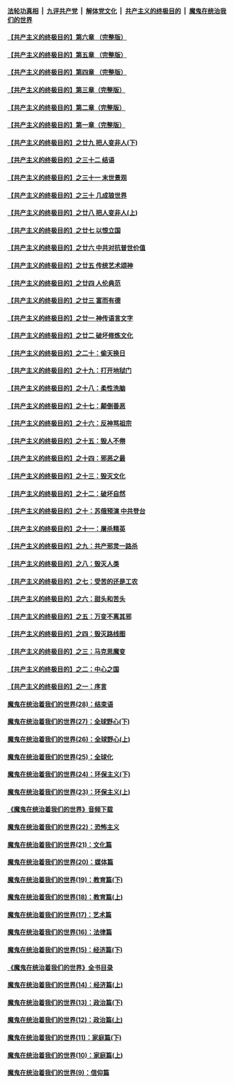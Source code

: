 ####  [法轮功真相](../../../../basic/blob/master/README.md?t=12021326) &nbsp;|&nbsp; [九评共产党](../../../../9ping.md/blob/master/README.md?t=12021326) &nbsp;|&nbsp; [解体党文化](../../../../jtdwh.md/blob/master/README.md?t=12021326)  &nbsp;|&nbsp; [共产主义的终极目的](../../../../gczydzjmd.md/blob/master/README.md?t=12021326) &nbsp;|&nbsp; [魔鬼在统治我们的世界](../../../../mgztzwmdsj.md/blob/master/README.md?t=12021326) 

#### [【共产主义的终极目的】第六章 （完整版）](../pages/nsc422/n11428913.md?t=12021326) 

#### [【共产主义的终极目的】第五章 （完整版）](../pages/nsc422/n11428912.md?t=12021326) 

#### [【共产主义的终极目的】第四章 （完整版）](../pages/nsc422/n11428907.md?t=12021326) 

#### [【共产主义的终极目的】第三章（完整版）](../pages/nsc422/n11428848.md?t=12021326) 

#### [【共产主义的终极目的】第二章（完整版）](../pages/nsc422/n11428831.md?t=12021326) 

#### [【共产主义的终极目的】第一章（完整版）](../pages/nsc422/n11417651.md?t=12021326) 

#### [【共产主义的终极目的】之廿九 把人变非人(下)](../pages/nsc422/n11344140.md?t=12021326) 

#### [【共产主义的终极目的】之三十二 结语](../pages/nsc422/n11360535.md?t=12021326) 

#### [【共产主义的终极目的】之三十一 末世景观](../pages/nsc422/n11351129.md?t=12021326) 

#### [【共产主义的终极目的】之三十 几成狼世界](../pages/nsc422/n11348280.md?t=12021326) 

#### [【共产主义的终极目的】之廿八 把人变非人(上)](../pages/nsc422/n11340492.md?t=12021326) 

#### [【共产主义的终极目的】之廿七 以恨立国](../pages/nsc422/n11336944.md?t=12021326) 

#### [【共产主义的终极目的】之廿六 中共对抗普世价值](../pages/nsc422/n11324785.md?t=12021326) 

#### [【共产主义的终极目的】之廿五 传统艺术颂神](../pages/nsc422/n11296396.md?t=12021326) 

#### [【共产主义的终极目的】之廿四 人伦典范](../pages/nsc422/n11296397.md?t=12021326) 

#### [【共产主义的终极目的】之廿三 富而有德](../pages/nsc422/n11283598.md?t=12021326) 

#### [【共产主义的终极目的】之廿一 神传语言文字](../pages/nsc422/n11263265.md?t=12021326) 

#### [【共产主义的终极目的】之廿二 破坏修炼文化](../pages/nsc422/n11245728.md?t=12021326) 

#### [【共产主义的终极目的】之二十：偷天换日](../pages/nsc422/n11238846.md?t=12021326) 

#### [【共产主义的终极目的】之十九：打开地狱门](../pages/nsc422/n11206376.md?t=12021326) 

#### [【共产主义的终极目的】之十八：柔性洗脑](../pages/nsc422/n11199994.md?t=12021326) 

#### [【共产主义的终极目的】之十七：颠倒善恶](../pages/nsc422/n11179782.md?t=12021326) 

#### [【共产主义的终极目的】之十六：反神骂祖宗](../pages/nsc422/n11166798.md?t=12021326) 

#### [【共产主义的终极目的】之十五：毁人不倦](../pages/nsc422/n11166792.md?t=12021326) 

#### [【共产主义的终极目的】之十四：邪恶之最](../pages/nsc422/n11150249.md?t=12021326) 

#### [【共产主义的终极目的】之十三：毁灭文化](../pages/nsc422/n11135227.md?t=12021326) 

#### [【共产主义的终极目的】之十二：破坏自然](../pages/nsc422/n11135214.md?t=12021326) 

#### [【共产主义的终极目的】之十：苏俄预演 中共登台](../pages/nsc422/n11118424.md?t=12021326) 

#### [【共产主义的终极目的】之十一：屠杀精英](../pages/nsc422/n11118442.md?t=12021326) 

#### [【共产主义的终极目的】之九：共产邪灵一路杀](../pages/nsc422/n11114139.md?t=12021326) 

#### [【共产主义的终极目的】之八：毁灭人类](../pages/nsc422/n11108503.md?t=12021326) 

#### [【共产主义的终极目的】之七：受苦的还是工农](../pages/nsc422/n11101809.md?t=12021326) 

#### [【共产主义的终极目的】之六：甜头和苦头](../pages/nsc422/n11096971.md?t=12021326) 

#### [【共产主义的终极目的】之五：万变不离其邪](../pages/nsc422/n11091285.md?t=12021326) 

#### [【共产主义的终极目的】之四：毁灭路线图](../pages/nsc422/n11086284.md?t=12021326) 

#### [【共产主义的终极目的】之三：马克思魔变](../pages/nsc422/n11061941.md?t=12021326) 

#### [【共产主义的终极目的】之二：中心之国](../pages/nsc422/n11047728.md?t=12021326) 

#### [【共产主义的终极目的】之一：序言](../pages/nsc422/n11086077.md?t=12021326) 

#### [魔鬼在统治着我们的世界(28)：结束语](../pages/nsc422/n10936246.md?t=12021326) 

#### [魔鬼在统治着我们的世界(27)：全球野心(下)](../pages/nsc422/n10928319.md?t=12021326) 

#### [魔鬼在统治着我们的世界(26)：全球野心(上)](../pages/nsc422/n10900318.md?t=12021326) 

#### [魔鬼在统治着我们的世界(25)：全球化](../pages/nsc422/n10788205.md?t=12021326) 

#### [魔鬼在统治着我们的世界(24)：环保主义(下)](../pages/nsc422/n10695307.md?t=12021326) 

#### [魔鬼在统治着我们的世界(23)：环保主义(上)](../pages/nsc422/n10688613.md?t=12021326) 

#### [《魔鬼在统治着我们的世界》音频下载](../pages/nsc422/n10635553.md?t=12021326) 

#### [魔鬼在统治着我们的世界(22)：恐怖主义](../pages/nsc422/n10614727.md?t=12021326) 

#### [魔鬼在统治着我们的世界(21)：文化篇](../pages/nsc422/n10597706.md?t=12021326) 

#### [魔鬼在统治着我们的世界(20)：媒体篇](../pages/nsc422/n10586579.md?t=12021326) 

#### [魔鬼在统治着我们的世界(19)：教育篇(下)](../pages/nsc422/n10564808.md?t=12021326) 

#### [魔鬼在统治着我们的世界(18)：教育篇(上)](../pages/nsc422/n10526970.md?t=12021326) 

#### [魔鬼在统治着我们的世界(17)：艺术篇](../pages/nsc422/n10499093.md?t=12021326) 

#### [魔鬼在统治着我们的世界(16)：法律篇](../pages/nsc422/n10485969.md?t=12021326) 

#### [魔鬼在统治着我们的世界(15)：经济篇(下)](../pages/nsc422/n10469975.md?t=12021326) 

#### [《魔鬼在统治着我们的世界》全书目录](../pages/nsc422/n10464261.md?t=12021326) 

#### [魔鬼在统治着我们的世界(14)：经济篇(上)](../pages/nsc422/n10457370.md?t=12021326) 

#### [魔鬼在统治着我们的世界(13)：政治篇(下)](../pages/nsc422/n10448270.md?t=12021326) 

#### [魔鬼在统治着我们的世界(12)：政治篇(上)](../pages/nsc422/n10444576.md?t=12021326) 

#### [魔鬼在统治着我们的世界(11)：家庭篇(下)](../pages/nsc422/n10440961.md?t=12021326) 

#### [魔鬼在统治着我们的世界(10)：家庭篇(上)](../pages/nsc422/n10435448.md?t=12021326) 

#### [魔鬼在统治着我们的世界(9)：信仰篇](../pages/nsc422/n10432159.md?t=12021326) 

